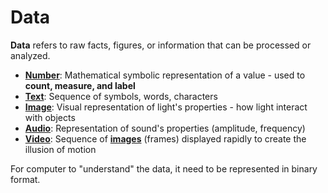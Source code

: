 # Data

**Data** refers to raw facts, figures, or information that can be processed or analyzed. 

- **[Number]**: Mathematical symbolic representation of a value - used to **count, measure, and label**
- **[Text]**: Sequence of symbols, words, characters
- **[Image]**: Visual representation of light's properties - how light interact with objects
- **[Audio]**: Representation of sound's properties (amplitude, frequency)
- **[Video]**: Sequence of **[images][image]** (frames) displayed rapidly to create the illusion of motion

For computer to "understand" the data, it need to be represented in binary format.

[number]: Number
[text]: Text
[image]: Image
[audio]: Audio
[video]: Video